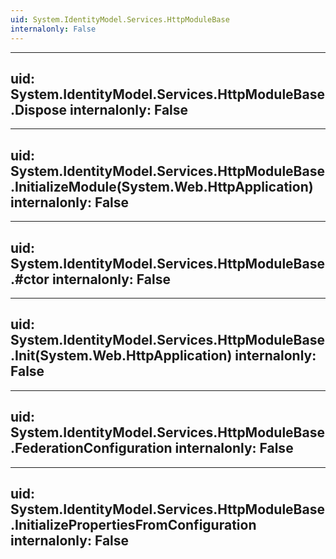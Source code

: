 ```yaml
---
uid: System.IdentityModel.Services.HttpModuleBase
internalonly: False
---
```


---
uid: System.IdentityModel.Services.HttpModuleBase.Dispose
internalonly: False
---

---
uid: System.IdentityModel.Services.HttpModuleBase.InitializeModule(System.Web.HttpApplication)
internalonly: False
---

---
uid: System.IdentityModel.Services.HttpModuleBase.#ctor
internalonly: False
---

---
uid: System.IdentityModel.Services.HttpModuleBase.Init(System.Web.HttpApplication)
internalonly: False
---

---
uid: System.IdentityModel.Services.HttpModuleBase.FederationConfiguration
internalonly: False
---

---
uid: System.IdentityModel.Services.HttpModuleBase.InitializePropertiesFromConfiguration
internalonly: False
---
